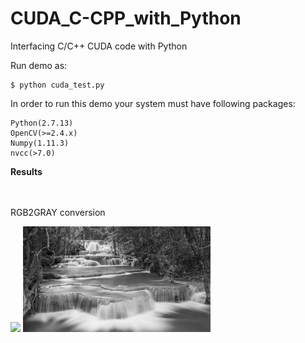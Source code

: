 # CUDA_C-CPP_with_Python
Interfacing C/C++ CUDA code with Python

Run demo as:
    
    $ python cuda_test.py
   
In order to run this demo your system must have following packages:
    
    Python(2.7.13)
    OpenCV(>=2.4.x)
    Numpy(1.11.3)
    nvcc(>7.0)
    
**Results**

</br></br>RGB2GRAY conversion

 <p>
  <img src="https://github.com/TejasBob/CUDA-with-Python/blob/master/river.jpeg" width="300"/>
  <img src="https://github.com/TejasBob/CUDA-with-Python/blob/master/gray.jpg" width="300"/>
  </p>
